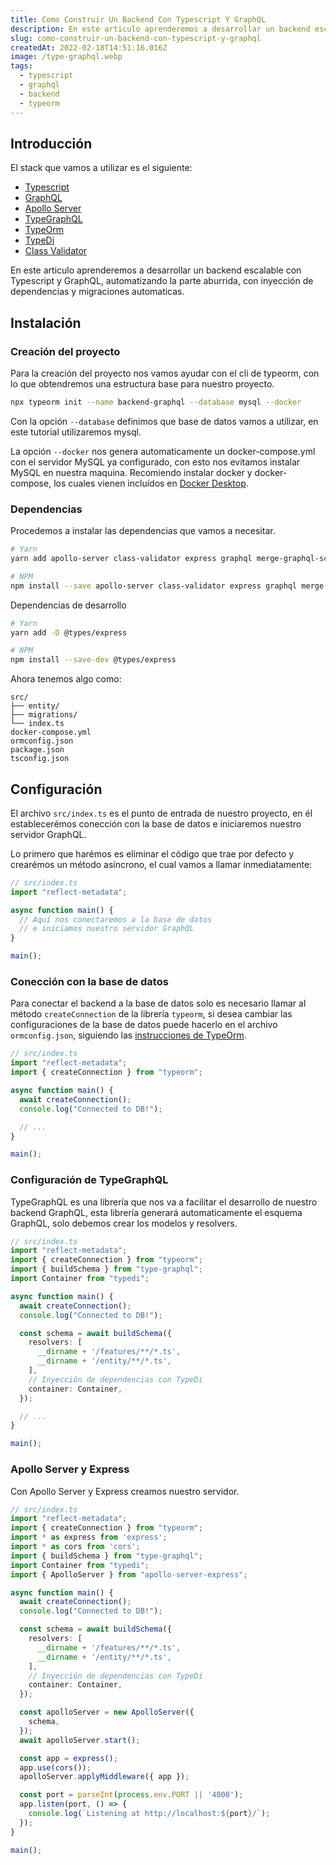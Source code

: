 ```yaml
---
title: Como Construir Un Backend Con Typescript Y GraphQL
description: En este articulo aprenderemos a desarrollar un backend escalable con Typescript y GraphQL, automatizando la parte aburrida, con inyección de dependencias y migraciones automaticas.
slug: como-construir-un-backend-con-typescript-y-graphql
createdAt: 2022-02-18T14:51:16.016Z
image: /type-graphql.webp
tags:
  - typescript
  - graphql
  - backend
  - typeorm
---
```


## Introducción

El stack que vamos a utilizar es el siguiente:

* [Typescript](https://www.typescriptlang.org/)
* [GraphQL](https://graphql.org/)
* [Apollo  Server](https://www.apollographql.com/docs/apollo-server/)
* [TypeGraphQL](https://typegraphql.com/)
* [TypeOrm](https://typeorm.io/)
* [TypeDi](https://www.npmjs.com/package/typedi)
* [Class Validator](https://www.npmjs.com/package/class-validator)

En este articulo aprenderemos a desarrollar un backend escalable con Typescript y GraphQL, automatizando la parte aburrida, con inyección de dependencias y migraciones automaticas.

## Instalación

### Creación del proyecto

Para la creación del proyecto nos vamos ayudar con el cli de typeorm, con lo que obtendremos una estructura base para nuestro proyecto.

```bash
npx typeorm init --name backend-graphql --database mysql --docker
```

Con la opción `--database` definimos que base de datos vamos a utilizar, en este tutorial utilizaremos mysql.

La opción `--docker` nos genera automaticamente un docker-compose.yml con el servidor MySQL ya configurado, con esto nos evitamos instalar MySQL en nuestra maquina. Recomiendo instalar docker y docker-compose, los cuales vienen incluídos en [Docker Desktop](https://www.docker.com/products/docker-desktop).

### Dependencias

Procedemos a instalar las dependencias que vamos a necesitar.

```bash
# Yarn
yarn add apollo-server class-validator express graphql merge-graphql-schemas type-graphql typedi cors

# NPM
npm install --save apollo-server class-validator express graphql merge-graphql-schemas type-graphql typedi cors
```

Dependencias de desarrollo

```bash
# Yarn
yarn add -D @types/express

# NPM
npm install --save-dev @types/express
```

Ahora tenemos algo como:

```
src/
├── entity/
├── migrations/
└── index.ts
docker-compose.yml
ormconfig.json
package.json
tsconfig.json
```

## Configuración

El archivo `src/index.ts` es el punto de entrada de nuestro proyecto, en él establecerémos conección con la base de datos e iniciaremos nuestro servidor GraphQL.

Lo primero que harémos es eliminar el código que trae por defecto y crearémos un método asíncrono, el cual vamos a llamar inmediatamente:

```typescript
// src/index.ts
import "reflect-metadata";

async function main() {
  // Aquí nos conectaremos a la base de datos
  // e iniciamos nuestro servidor GraphQL
}

main();
```

### Conección con la base de datos

Para conectar el backend a la base de datos solo es necesario llamar al método `createConnection` de la librería `typeorm`, si desea cambiar las configuraciones de la base de datos puede hacerlo en el archivo `ormconfig.json`, siguiendo las [instrucciones de TypeOrm](https://typeorm.io/#/using-ormconfig).

```typescript
// src/index.ts
import "reflect-metadata";
import { createConnection } from "typeorm";

async function main() {
  await createConnection();
  console.log("Connected to DB!");

  // ...
}

main();
```

### Configuración de TypeGraphQL

TypeGraphQL es una librería que nos va a facilitar el desarrollo de nuestro backend GraphQL, esta librería generará automaticamente el esquema GraphQL, solo debemos crear los modelos y resolvers.

```typescript
// src/index.ts
import "reflect-metadata";
import { createConnection } from "typeorm";
import { buildSchema } from "type-graphql";
import Container from "typedi";

async function main() {
  await createConnection();
  console.log("Connected to DB!");

  const schema = await buildSchema({
    resolvers: [
      __dirname + '/features/**/*.ts',
      __dirname + '/entity/**/*.ts',
    ],
    // Inyección de dependencias con TypeDi
    container: Container,
  });

  // ...
}

main();
```

### Apollo Server y Express

Con Apollo Server y Express creamos nuestro servidor.

```typescript
// src/index.ts
import "reflect-metadata";
import { createConnection } from "typeorm";
import * as express from 'express';
import * as cors from 'cors';
import { buildSchema } from "type-graphql";
import Container from "typedi";
import { ApolloServer } from "apollo-server-express";

async function main() {
  await createConnection();
  console.log("Connected to DB!");

  const schema = await buildSchema({
    resolvers: [
      __dirname + '/features/**/*.ts',
      __dirname + '/entity/**/*.ts',
    ],
    // Inyección de dependencias con TypeDi
    container: Container,
  });

  const apolloServer = new ApolloServer({
    schema,
  });
  await apolloServer.start();

  const app = express();
  app.use(cors());
  apolloServer.applyMiddleware({ app });

  const port = parseInt(process.env.PORT || '4000');
  app.listen(port, () => {
    console.log(`Listening at http://localhost:${port}/`);
  });
}

main();
```
